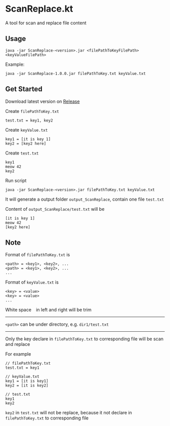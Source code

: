 # ScanReplace.kt

A tool for scan and replace file content

## Usage

```
java -jar ScanReplace-<version>.jar <filePathToKeyFilePath> <keyValueFilePath>
```

Example:

```
java -jar ScanReplace-1.0.0.jar filePathToKey.txt keyValue.txt
```

## Get Started

Download latest version on [Release](https://github.com/CWKSC/ScanReplace.kt/releases)

Create `filePathToKey.txt`

```
test.txt = key1, key2
```

Create `keyValue.txt`

```
key1 = [it is key 1]
key2 = [key2 here]
```

Create `test.txt`

```
key1
meow 42
key2
```

Run script

```
java -jar ScanReplace-<version>.jar filePathToKey.txt keyValue.txt
```

It will generate a output folder `output_ScanReplace`, contain one file `test.txt`

Content of `output_ScanReplace/test.txt` will be

```
[it is key 1]
meow 42
[key2 here]
```

## Note

Format of `filePathToKey.txt` is

```
<path> = <key1>, <key2>, ...
<path> = <key1>, <key2>, ...
...
```

Format of `keyValue.txt` is

```
<key> = <value>
<key> = <value>
...
```

White space ` ` in left and right will be trim

___

`<path>` can be under directory, e.g. `dir1/test.txt` 

___

Only the key declare in `filePathToKey.txt` to corresponding file will be scan and replace

For example

```
// filePathToKey.txt
test.txt = key1

// keyValue.txt
key1 = [it is key1]
key2 = [it is key2]

// test.txt
key1
key2
```

`key2` in `test.txt` will not be replace, because it not declare in `filePathToKey.txt` to corresponding file
